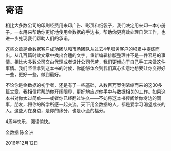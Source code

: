# 寄语

相比大多数公司的印刷经费用来印广告、彩页和纸袋子，我们决定用来印一本小册子。一本用来帮助你更好地使用金数据的手边书，帮助你更高效处理日常工作，也进一步兑现我们帮助人们的承诺。

这些文章是金数据客户成功团队和市场团队从过去4年服务客户的积累中提炼而出。从几百篇时效文章中找出合适的文字，重新编辑排版整理并不是一件容易的事情。相比大多数公司交由代理或者设计公司代劳，我们更倾向于自己手工来做这件事情。我们坚信拿到这本书的时候，你能够体会到我们真心实意地想要让你变得好一些，更好一些，做到最好。

不论你是金数据的初学者，还是有了一些基础，从数百万案例浓缩而来的这30多篇文章，我相信将帮助你开阔眼界，更好地应对你手中与数据相关的工作。如果这本书对你太过简单——或者你已经翻过许久——不妨将这本书传阅给你身边的同事，朋友，将你的所学所感一起交流。天下用金数据的人，都是爱学习渴望成长的人。这些人在身边，是你的缘分，也是小金的福分。



4周年快乐，阅读愉快。

金数据 陈金洲

2016年12月12日